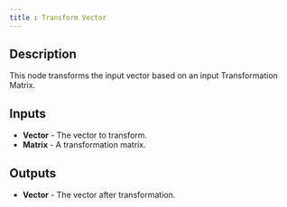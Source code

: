 ```yaml
---
title : Transform Vector
---
```


## Description

This node transforms the input vector based on an input Transformation Matrix.

## Inputs

- **Vector** - The vector to transform.
- **Matrix** - A transformation matrix.

## Outputs

- **Vector** - The vector after transformation.
